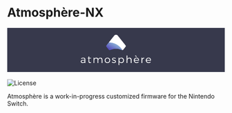 Atmosphère-NX
=====

![Banner](img/banner.png?raw=true)

![License](https://img.shields.io/badge/License-GPLv2-blue.svg)

Atmosphère is a work-in-progress customized firmware for the Nintendo Switch.

